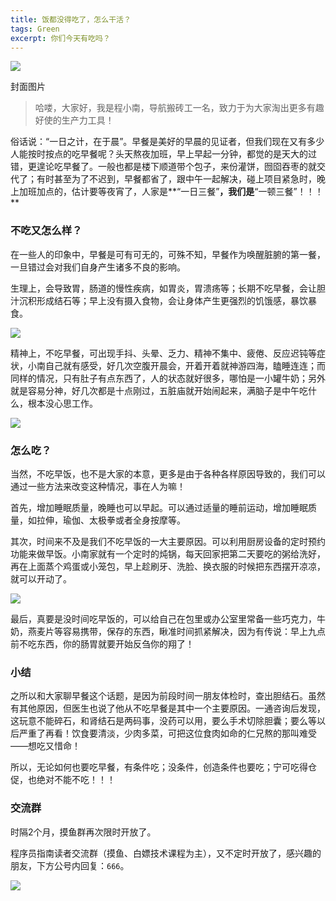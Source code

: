 ```yaml
---
title: 饭都没得吃了，怎么干活？
tags: Green
excerpt: 你们今天有吃吗？
---
```


![](https://navtool.gitee.io/blog/assets/imgs/20221117/000.jpg)


封面图片


> 哈喽，大家好，我是程小南，导航搬砖工一名，致力于为大家淘出更多有趣好使的生产力工具！

俗话说：“一日之计，在于晨”。早餐是美好的早晨的见证者，但我们现在又有多少人能按时按点的吃早餐呢？头天熬夜加班，早上早起一分钟，都觉的是天大的过错，更遑论吃早餐了。一般也都是楼下顺道带个包子，来份灌饼，囫囵吞枣的就交代了；有时甚至为了不迟到，早餐都省了，跟中午一起解决，碰上项目紧急时，晚上加班加点的，估计要等夜宵了，人家是**“一日三餐”**，我们是**“一顿三餐”！！！**

### 不吃又怎么样？

在一些人的印象中，早餐是可有可无的，可殊不知，早餐作为唤醒脏腑的第一餐，一旦错过会对我们自身产生诸多不良的影响。

生理上，会导致胃，肠道的慢性疾病，如胃炎，胃溃疡等；长期不吃早餐，会让胆汁沉积形成结石等；早上没有摄入食物，会让身体产生更强烈的饥饿感，暴饮暴食。

![](https://navtool.gitee.io/blog/assets/imgs/20221117/001.jpg)


精神上，不吃早餐，可出现手抖、头晕、乏力、精神不集中、疲倦、反应迟钝等症状，小南自己就有感受，好几次空腹开晨会，开着开着就神游四海，瞌睡连连；而同样的情况，只有肚子有点东西了，人的状态就好很多，哪怕是一小罐牛奶；另外就是容易分神，好几次都是十点刚过，五脏庙就开始闹起来，满脑子是中午吃什么，根本没心思工作。

![](https://navtool.gitee.io/blog/assets/imgs/20221117/002.jpg)

###  怎么吃？
当然，不吃早饭，也不是大家的本意，更多是由于各种各样原因导致的，我们可以通过一些方法来改变这种情况，事在人为嘛！

首先，增加睡眠质量，晚睡也可以早起。可以通过适量的睡前运动，增加睡眠质量，如拉伸，瑜伽、太极拳或者全身按摩等。

其次，时间来不及是我们不吃早饭的一大主要原因。可以利用厨房设备的定时预约功能来做早饭。小南家就有一个定时的炖锅，每天回家把第二天要吃的粥给洗好，再在上面蒸个鸡蛋或小笼包，早上趁刷牙、洗脸、换衣服的时候把东西摆开凉凉，就可以开动了。

![](https://navtool.gitee.io/blog/assets/imgs/20221117/003.jpg)


最后，真要是没时间吃早饭的，可以给自己在包里或办公室里常备一些巧克力，牛奶，燕麦片等容易携带，保存的东西，瞅准时间抓紧解决，因为有传说：早上九点前不吃东西，你的肠胃就要开始反刍你的翔了！


### 小结

之所以和大家聊早餐这个话题，是因为前段时间一朋友体检时，查出胆结石。虽然有其他原因，但医生也说了他从不吃早餐是其中一个主要原因。一通咨询后发现，这玩意不能碎石，和肾结石是两码事，没药可以用，要么手术切除胆囊；要么等以后严重了再看！饮食要清淡，少肉多菜，可把这位食肉如命的仁兄熬的那叫难受——想吃又惜命！

所以，无论如何也要吃早餐，有条件吃；没条件，创造条件也要吃；宁可吃得仓促，也绝对不能不吃！！！


### 交流群

时隔2个月，摸鱼群再次限时开放了。

程序员指南读者交流群（摸鱼、白嫖技术课程为主），又不定时开放了，感兴趣的朋友，下方公号内回复：`666`。

![](https://navtool.gitee.io/blog/assets/imgs/20221027/111.jpg)
